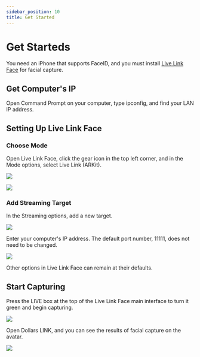 ```yaml
---
sidebar_position: 10
title: Get Started
---
```


# Get Starteds

You need an iPhone that supports FaceID, and you must install [Live Link Face](https://apps.apple.com/us/app/live-link-face/id1495370836) for facial capture.

## Get Computer's IP

Open Command Prompt on your computer, type ipconfig, and find your LAN IP address.

## Setting Up Live Link Face

### Choose Mode

Open Live Link Face, click the gear icon in the top left corner, and in the Mode options, select Live Link (ARKit).

![](../img/Screenshot2024-04-08221622.png)

![](../img/20240408221909.png)

### Add Streaming Target

In the Streaming options, add a new target.

![](../img/Screenshot2024-04-082216222.png)

Enter your computer's IP address. The default port number, 11111, does not need to be changed.

![](../img/Screenshot2024-04-08222547.png)

Other options in Live Link Face can remain at their defaults.

## Start Capturing

Press the LIVE box at the top of the Live Link Face main interface to turn it green and begin capturing.

![](../img/link1.png)

Open Dollars LINK, and you can see the results of facial capture on the avatar.

![](../img/link2.png)


